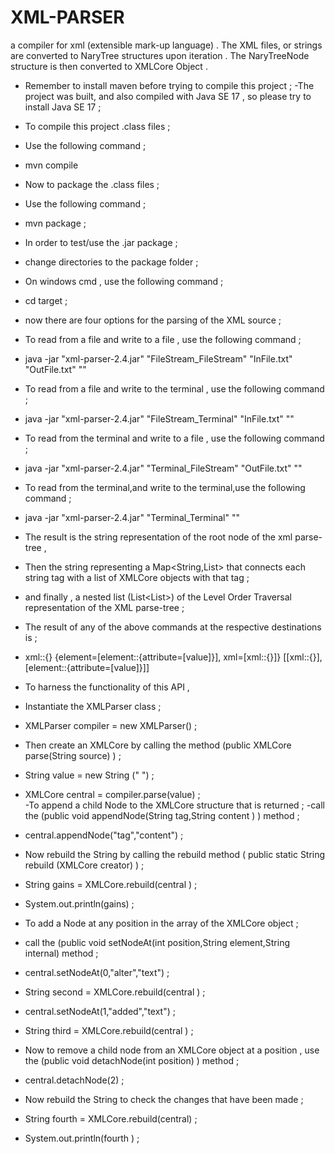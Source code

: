 # XML-PARSER 
a compiler for xml (extensible mark-up language) . 
The XML files, or strings are converted to NaryTree<XMLElement> structures upon iteration . 
The NaryTreeNode<XMLElement> structure is then converted to XMLCore Object .  

- Remember to install maven before trying to compile this project  ; 
-The project was built, and also compiled with Java SE 17 , so please try to install Java SE 17 ; 
- To compile this project .class files ; 
- Use the following command ; 
- mvn compile  
- Now to package the .class files  ;
- Use the following command ;
- mvn package ;

- In order to test/use the .jar package ;
- change directories to the package folder ;
- On windows cmd , use the following command ;
- cd target ;
- now there are four options for the parsing of the XML source  ;
- To read from a file and  write to a file , use the following command ;
- java -jar "xml-parser-2.4.jar" "FileStream_FileStream" "InFile.txt" "OutFile.txt" "<xml><element attribute=value></element></xml>"
- To read from a file and write to the terminal  , use the following command ; 
- java -jar "xml-parser-2.4.jar" "FileStream_Terminal" "InFile.txt" "<xml><element attribute=value></element></xml>"
- To read from the terminal and write to a file , use the following command ; 
- java -jar "xml-parser-2.4.jar" "Terminal_FileStream"  "OutFile.txt" "<xml><element attribute=value></element></xml>"
- To read from the terminal,and write to the terminal,use the following command ; 
- java -jar "xml-parser-2.4.jar" "Terminal_Terminal" "<xml><element attribute=value></element></xml>"

- The result is the string representation of the root node of the xml parse-tree , 
- Then the string representing a Map<String,List<XMLCore>> that connects each string tag with a list of XMLCore objects with that tag ; 
- and finally , a nested list (List<List<XMLCore>>) of the Level Order Traversal representation of the XML parse-tree ; 

- The result of any of the above commands at the respective destinations is ; 
-  xml::{}
{element=[element::{attribute=[value]}], xml=[xml::{}]}
[[xml::{}], [element::{attribute=[value]}]]

- To harness the functionality of this API , 
- Instantiate the XMLParser class ;
- XMLParser  compiler = new XMLParser()  ;
- Then  create  an XMLCore by calling the method  (public  XMLCore parse(String source) ) ;
 - String value  =  new String (" <xml><element attribute=value></element></xml> ") ;
- XMLCore central =  compiler.parse(value) ;  
-To append a child Node to the XMLCore structure that  is returned ;
  -call the  (public void appendNode(String tag,String content ) ) method ; 
- central.appendNode("tag","content")  ;
- Now rebuild the String by calling the rebuild method  ( public static String rebuild (XMLCore creator) ) ;
- String gains = XMLCore.rebuild(central ) ;
- System.out.println(gains)  ; 
- To add a Node at any position in the array of the XMLCore object ;
- call the (public void  setNodeAt(int position,String element,String internal) method ;
- central.setNodeAt(0,"alter","text") ;
- String  second = XMLCore.rebuild(central ) ;
- central.setNodeAt(1,"added","text") ;
- String  third = XMLCore.rebuild(central ) ;
- Now to remove a child node from an XMLCore object  at a position , use the  (public void detachNode(int position) ) method  ;
- central.detachNode(2) ;
- Now rebuild the String to check the changes that have been made ;
- String fourth = XMLCore.rebuild(central) ;
- System.out.println(fourth ) ; 
